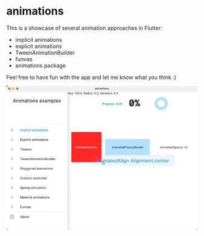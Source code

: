 # animations

This is a showcase of several animation approaches in Flutter:

- implicit animations
- explicit animations
- TweenAnimationBuilder
- funvas
- animations package

Feel free to have fun with the app and let me know what you think :)

![animation gif](docs/gif.gif)
